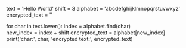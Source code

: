 <!-- Now, replace new_char with encrypted_text. Also, modify the print() call into print('char:', char, 'encrypted text:', encrypted_text) to reflect this change. -->

text = 'Hello World'
shift = 3
alphabet = 'abcdefghijklmnopqrstuvwxyz'
encrypted_text = ''

for char in text.lower():
    index = alphabet.find(char)    
    new_index = index + shift
    encrypted_text = alphabet[new_index]
    print('char:', char, 'encrypted text:', encrypted_text)